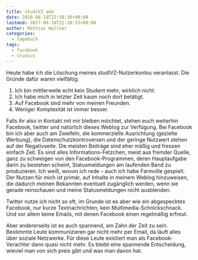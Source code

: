 ```yaml
---
title: studiVZ ade
date: 2010-08-10T22:58:36+00:00
lastmod: 2017-09-18T22:28:53+00:00
author: Mathias Wellner
categories:
  - tagebuch
tags:
  - facebook
  - studivz
---
```

Heute habe ich die Löschung meines studiVZ-Nutzerkontos veranlasst. Die Gründe dafür waren vielfältig:

  1. Ich bin mittlerweile echt kein Student mehr, wirklich nicht.
  2. Ich habe mich in letzter Zeit kaum noch dort betätigt.
  3. Auf Facebook sind mehr von meinen Freunden.
  4. Weniger Komplexität ist immer besser.

Falls ihr also in Kontakt mit mir bleiben möchtet, stehen euch weiterhin Facebook, twitter und natürlich dieses Weblog zur Verfügung. Bei Facebook bin ich aber auch am Zweifeln, die kommerzielle Ausrichtung (gezielte Werbung), die Datenschutzkontroversen und der geringe Nutzwert stehen auf der Negativseite. Die meisten Beiträge sind eher mäßig und fressen einfach Zeit. Es sind alles Informations-Fetzchen, meist aus fremder Quelle, ganz zu schweigen von den Facebook-Programmen, deren Hauptaufgabe darin zu bestehen scheint, Statusmeldungen am laufenden Band zu produzieren. Ich weiß, wovon ich rede &ndash; auch ich habe Farmville gespielt. Der Nutzen für mich ist primär, auf Inhalte in meinem Weblog hinzuweisen, die dadurch meinen Bekannten eventuell zugänglich werden, wenn sie gerade reinschauen und meine Statusmeldungen nicht ausblenden. 

Twitter nutze ich nicht so oft, im Grunde ist es aber wie ein abgespecktes Facebook, nur kurze Textnachrichten, kein Multimedia-Schnickschnack. Und vor allem keine Emails, mit denen Facebook einen regelmäßig erfreut. 

Aber andererseits ist es auch spannend, am Zahn der Zeit zu sein. Bestimmte Leute kommunizieren gar nicht mehr per Email, da läuft alles über soziale Netzwerke. Für diese Leute existiert man als Facebook-Verachter dann quasi nicht mehr. Es bleibt eine spannende Entscheidung, wieviel man von sich preis gibt und was man davon hat.